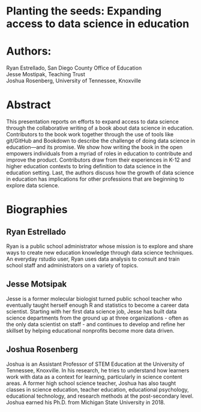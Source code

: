 # Planting the seeds: Expanding access to data science in education

# Authors: 
Ryan Estrellado, San Diego County Office of Education  
Jesse Mostipak, Teaching Trust  
Joshua Rosenberg, University of Tennessee, Knoxville  

# Abstract
This presentation reports on efforts to expand access to data science through the collaborative writing of a book about data science in education. Contributors to the book work together through the use of tools like git/GitHub and Bookdown to describe the challenge of doing data science in education—and its promise. We show how writing the book in the open empowers individuals from a myriad of roles in education to contribute and improve the product. Contributors draw from their experiences in K-12 and higher education contexts to bring definition to data science in the education setting. Last, the authors discuss how the growth of data science in education has implications for other professions that are beginning to explore data science.

# Biographies

## Ryan Estrellado

Ryan is a public school administrator whose mission is to explore and share ways to create new education knowledge through data science techniques. An everyday rstudio user, Ryan uses data analysis to consult and train school staff and administrators on a variety of topics.

## Jesse Motsipak

Jesse is a former molecular biologist turned public school teacher who eventually taught herself enough R and statistics to become a career data scientist. Starting with her first data science job, Jesse has built data science departments from the ground up at three organizations - often as the only data scientist on staff - and continues to develop and refine her skillset by helping educational nonprofits become more data driven.

## Joshua Rosenberg

Joshua is an Assistant Professor of STEM Education at the University of Tennessee, Knoxville. In his research, he tries to understand how learners work with data as a context for learning, particularly in science content areas. A former high school science teacher, Joshua has also taught classes in science education, teacher education, educational psychology, educational technology, and research methods at the post-secondary level. Joshua earned his Ph.D. from Michigan State University in 2018.